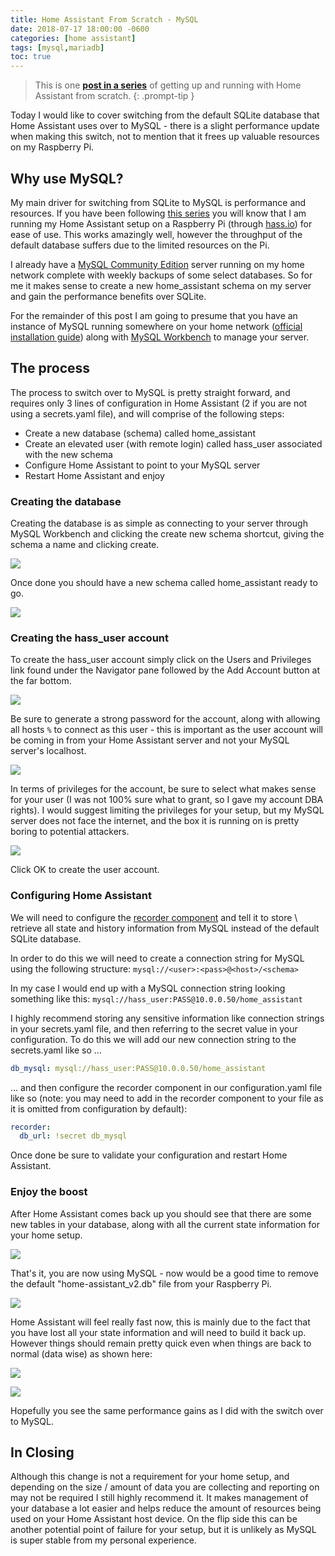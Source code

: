 ```yaml
---
title: Home Assistant From Scratch - MySQL
date: 2018-07-17 18:00:00 -0600
categories: [home assistant]
tags: [mysql,mariadb]
toc: true
---
```


> This is one **[post in a series](https://www.richardn.ca/posts/HomeAssistantFromScratchInstallation/)** of getting up and running with Home Assistant from scratch.
{: .prompt-tip }

Today I would like to cover switching from the default SQLite database that Home Assistant uses over to MySQL - there is a slight performance update when making this switch, not to mention that it frees up valuable resources on my Raspberry Pi.

## Why use MySQL?
My main driver for switching from SQLite to MySQL is performance and resources. If you have been following [this series](https://www.richardn.ca/series/#home-assistant-from-scratch-2018) you will know that I am running my Home Assistant setup on a Raspberry Pi (through [hass.io](https://www.home-assistant.io/getting-started)) for ease of use. This works amazingly well, however the throughput of the default database suffers due to the limited resources on the Pi.

I already have a [MySQL Community Edition](https://www.mysql.com/products/community/) server running on my home network complete with weekly backups of some select databases. So for me it makes sense to create a new home_assistant schema on my server and gain the performance benefits over SQLite.

For the remainder of this post I am going to presume that you have an instance of MySQL running somewhere on your home network ([official installation guide](https://dev.mysql.com/doc/refman/8.0/en/windows-installation.html)) along with [MySQL Workbench](https://www.mysql.com/products/workbench/) to manage your server.

## The process
The process to switch over to MySQL is pretty straight forward, and requires only 3 lines of configuration in Home Assistant (2 if you are not using a secrets.yaml file), and will comprise of the following steps:

- Create a new database (schema) called home_assistant
- Create an elevated user (with remote login) called hass_user associated with the new schema
- Configure Home Assistant to point to your MySQL server
- Restart Home Assistant and enjoy

### Creating the database
Creating the database is as simple as connecting to your server through MySQL Workbench and clicking the create new schema shortcut, giving the schema a name and clicking create.

![](/assets/img/2018/2018-07-17/001.png)

Once done you should have a new schema called home_assistant ready to go.

![](/assets/img/2018/2018-07-17/002.png)

### Creating the hass_user account
To create the hass_user account simply click on the Users and Privileges link found under the Navigator pane followed by the Add Account button at the far bottom.

![](/assets/img/2018/2018-07-17/003.png)

Be sure to generate a strong password for the account, along with allowing all hosts `%` to connect as this user - this is important as the user account will be coming in from your Home Assistant server and not your MySQL server's localhost.

![](/assets/img/2018/2018-07-17/004.png)

In terms of privileges for the account, be sure to select what makes sense for your user (I was not 100% sure what to grant, so I gave my account DBA rights). I would suggest limiting the privileges for your setup, but my MySQL server does not face the internet, and the box it is running on is pretty boring to potential attackers.

![](/assets/img/2018/2018-07-17/005.png)

Click OK to create the user account.

### Configuring Home Assistant
We will need to configure the [recorder component](https://www.home-assistant.io/integrations/recorder/) and tell it to store \ retrieve all state and history information from MySQL instead of the default SQLite database.

In order to do this we will need to create a connection string for MySQL using the following structure: `mysql://<user>:<pass>@<host>/<schema>`

In my case I would end up with a MySQL connection string looking something like this: `mysql://hass_user:PASS@10.0.0.50/home_assistant`

I highly recommend storing any sensitive information like connection strings in your secrets.yaml file, and then referring to the secret value in your configuration. To do this we will add our new connection string to the secrets.yaml like so ...

```yaml
db_mysql: mysql://hass_user:PASS@10.0.0.50/home_assistant
```

... and then configure the recorder component in our configuration.yaml file like so (note: you may need to add in the recorder component to your file as it is omitted from configuration by default):

```yaml
recorder:
  db_url: !secret db_mysql
```

Once done be sure to validate your configuration and restart Home Assistant.

### Enjoy the boost
After Home Assistant comes back up you should see that there are some new tables in your database, along with all the current state information for your home setup.

![](/assets/img/2018/2018-07-17/006.png)

That's it, you are now using MySQL - now would be a good time to remove the default "home-assistant_v2.db" file from your Raspberry Pi.

![](/assets/img/2018/2018-07-17/007.png)

Home Assistant will feel really fast now, this is mainly due to the fact that you have lost all your state information and will need to build it back up. However things should remain pretty quick even when things are back to normal (data wise) as shown here:

![](/assets/img/2018/2018-07-17/008.png)

![](/assets/img/2018/2018-07-17/009.png)

Hopefully you see the same performance gains as I did with the switch over to MySQL.

## In Closing
Although this change is not a requirement for your home setup, and depending on the size / amount of data you are collecting and reporting on may not be required I still highly recommend it. It makes management of your database a lot easier and helps reduce the amount of resources being used on your Home Assistant host device. On the flip side this can be another potential point of failure for your setup, but it is unlikely as MySQL is super stable from my personal experience.
